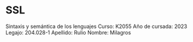 # SSL
Sintaxis y semántica de los lenguajes
Curso: K2055
Año  de cursada: 2023
Legajo: 204.028-1
Apellido: Rulio
Nombre: Milagros
